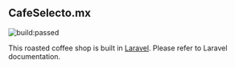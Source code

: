 ## CafeSelecto.mx

<img src="https://travis-ci.org/lu1s/cafeselecto.mx.svg?branch=develop" alt="build:passed">

<br/>

This roasted coffee shop is built in <a href="https://laravel.com/" target="_blank">Laravel</a>. Please refer to Laravel documentation.


